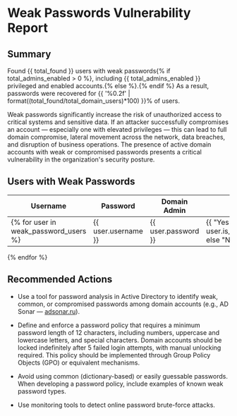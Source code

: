 # Weak Passwords Vulnerability Report

## Summary
Found {{ total_found }} users with weak passwords{% if total_admins_enabled > 0 %}, including {{ total_admins_enabled }} privileged and enabled accounts.{% else %}.{% endif %} As a result, passwords were recovered for {{ '%0.2f' | format((total_found/total_domain_users)*100) }}% of users.

Weak passwords significantly increase the risk of unauthorized access to critical systems and sensitive data. If an attacker successfully compromises an account — especially one with elevated privileges — this can lead to full domain compromise, lateral movement across the network, data breaches, and disruption of business operations. The presence of active domain accounts with weak or compromised passwords presents a critical vulnerability in the organization's security posture.

## Users with Weak Passwords
| Username | Password | Domain Admin | Status |
|----------|----------|--------------|--------|
{% for user in weak_password_users %}| {{ user.username }} | {{ user.password }} | {{ "Yes" if user.is_domain_admin else "No" }} | {{ "Active" if user.enabled else "Disabled" }} |
{% endfor %}

## Recommended Actions

- Use a tool for password analysis in Active Directory to identify weak, common, or compromised passwords among domain accounts (e.g., AD Sonar — [adsonar.ru](https://adsonar.ru/)).

- Define and enforce a password policy that requires a minimum password length of 12 characters, including numbers, uppercase and lowercase letters, and special characters. Domain accounts should be locked indefinitely after 5 failed login attempts, with manual unlocking required. This policy should be implemented through Group Policy Objects (GPO) or equivalent mechanisms.

- Avoid using common (dictionary-based) or easily guessable passwords. When developing a password policy, include examples of known weak password types.

- Use monitoring tools to detect online password brute-force attacks.